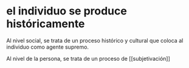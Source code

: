 # el individuo se produce históricamente
Al nivel social, se trata de un proceso histórico y cultural que coloca al individuo como agente supremo.

Al nivel de la persona, se trata de un proceso de [[subjetivación]]